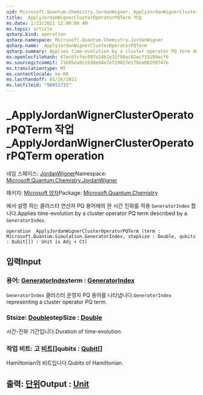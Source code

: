 ```yaml
---
uid: Microsoft.Quantum.Chemistry.JordanWigner._ApplyJordanWignerClusterOperatorPQTerm
title: _ApplyJordanWignerClusterOperatorPQTerm 작업
ms.date: 1/23/2021 12:00:00 AM
ms.topic: article
qsharp.kind: operation
qsharp.namespace: Microsoft.Quantum.Chemistry.JordanWigner
qsharp.name: _ApplyJordanWignerClusterOperatorPQTerm
qsharp.summary: Applies time-evolution by a cluster operator PQ term described by a `GeneratorIndex`.
ms.openlocfilehash: 67ec6fcfec097a14b1e31f94ac82ecf15109ecf6
ms.sourcegitcommit: 71605ea9cc630e84e7ef29027e1f0ea06299747e
ms.translationtype: MT
ms.contentlocale: ko-KR
ms.lasthandoff: 01/26/2021
ms.locfileid: "98851733"
---
```

# <a name="_applyjordanwignerclusteroperatorpqterm-operation"></a><span data-ttu-id="be229-102">_ApplyJordanWignerClusterOperatorPQTerm 작업</span><span class="sxs-lookup"><span data-stu-id="be229-102">_ApplyJordanWignerClusterOperatorPQTerm operation</span></span>

<span data-ttu-id="be229-103">네임 스페이스: [JordanWigner](xref:Microsoft.Quantum.Chemistry.JordanWigner)</span><span class="sxs-lookup"><span data-stu-id="be229-103">Namespace: [Microsoft.Quantum.Chemistry.JordanWigner](xref:Microsoft.Quantum.Chemistry.JordanWigner)</span></span>

<span data-ttu-id="be229-104">패키지: [Microsoft 양자](https://nuget.org/packages/Microsoft.Quantum.Chemistry)</span><span class="sxs-lookup"><span data-stu-id="be229-104">Package: [Microsoft.Quantum.Chemistry](https://nuget.org/packages/Microsoft.Quantum.Chemistry)</span></span>


<span data-ttu-id="be229-105">에서 설명 하는 클러스터 연산자 PQ 용어에의 한 시간 진화를 적용 `GeneratorIndex` 합니다.</span><span class="sxs-lookup"><span data-stu-id="be229-105">Applies time-evolution by a cluster operator PQ term described by a `GeneratorIndex`.</span></span>

```qsharp
operation _ApplyJordanWignerClusterOperatorPQTerm (term : Microsoft.Quantum.Simulation.GeneratorIndex, stepSize : Double, qubits : Qubit[]) : Unit is Adj + Ctl
```


## <a name="input"></a><span data-ttu-id="be229-106">입력</span><span class="sxs-lookup"><span data-stu-id="be229-106">Input</span></span>

### <a name="term--generatorindex"></a><span data-ttu-id="be229-107">용어: [GeneratorIndex](xref:Microsoft.Quantum.Simulation.GeneratorIndex)</span><span class="sxs-lookup"><span data-stu-id="be229-107">term : [GeneratorIndex](xref:Microsoft.Quantum.Simulation.GeneratorIndex)</span></span>

<span data-ttu-id="be229-108">`GeneratorIndex` 클러스터 운영자 PQ 용어를 나타냅니다.</span><span class="sxs-lookup"><span data-stu-id="be229-108">`GeneratorIndex` representing a cluster operator PQ term.</span></span>


### <a name="stepsize--double"></a><span data-ttu-id="be229-109">Stsize: [Double](xref:microsoft.quantum.lang-ref.double)</span><span class="sxs-lookup"><span data-stu-id="be229-109">stepSize : [Double](xref:microsoft.quantum.lang-ref.double)</span></span>

<span data-ttu-id="be229-110">시간-진화 기간입니다.</span><span class="sxs-lookup"><span data-stu-id="be229-110">Duration of time-evolution.</span></span>


### <a name="qubits--qubit"></a><span data-ttu-id="be229-111">작업 비트: 고 [비트](xref:microsoft.quantum.lang-ref.qubit)[]</span><span class="sxs-lookup"><span data-stu-id="be229-111">qubits : [Qubit](xref:microsoft.quantum.lang-ref.qubit)[]</span></span>

<span data-ttu-id="be229-112">Hamiltonian의 비트입니다.</span><span class="sxs-lookup"><span data-stu-id="be229-112">Qubits of Hamiltonian.</span></span>



## <a name="output--unit"></a><span data-ttu-id="be229-113">출력: [단위](xref:microsoft.quantum.lang-ref.unit)</span><span class="sxs-lookup"><span data-stu-id="be229-113">Output : [Unit](xref:microsoft.quantum.lang-ref.unit)</span></span>

